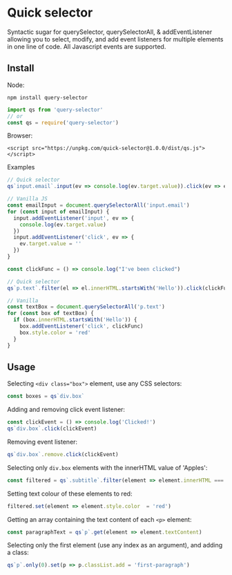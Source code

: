 # Quick selector

Syntactic sugar for querySelector, querySelectorAll, & addEventListener allowing you to select, modify, and add event listeners for multiple elements in one line of code. All Javascript events are supported.

## Install

Node:

```shell
npm install query-selector
```

```javascript
import qs from 'query-selector'
// or
const qs = require('query-selector')
```

Browser:

`<script src="https://unpkg.com/quick-selector@1.0.0/dist/qs.js"></script>`

Examples

```javascript
// Quick selector
qs`input.email`.input(ev => console.log(ev.target.value)).click(ev => ev.target.value = '')

// Vanilla JS
const emailInput = document.querySelectorAll('input.email')
for (const input of emailInput) {
  input.addEventListener('input', ev => {
    console.log(ev.target.value)
  })
  input.addEventListener('click', ev => {
    ev.target.value = ''
  })
}
```

```javascript
const clickFunc = () => console.log("I've been clicked")

// Quick selector
qs`p.text`.filter(el => el.innerHTML.startsWith('Hello')).click(clickFunc).set(el => el.style.color = 'red')

// Vanilla
const textBox = document.querySelectorAll('p.text')
for (const box of textBox) {
  if (box.innerHTML.startsWith('Hello')) {
    box.addEventListener('click', clickFunc)
    box.style.color = 'red'
  }
}
```

## Usage

Selecting `<div class="box">` element, use any CSS selectors:

```javascript
const boxes = qs`div.box`
```

Adding and removing click event listener:

```javascript
const clickEvent = () => console.log('Clicked!')
qs`div.box`.click(clickEvent)
```

Removing event listener:

```javascript
qs`div.box`.remove.click(clickEvent)
```

Selecting only `div.box` elements with the innerHTML value of 'Apples':

```javascript
const filtered = qs`.subtitle`.filter(element => element.innerHTML === 'Apples')
```

Setting text colour of these elements to red:

```javascript
filtered.set(element => element.style.color  = 'red')
```

Getting an array containing the text content of each `<p>` element:

```javascript
const paragraphText = qs`p`.get(element => element.textContent)
```

Selecting only the first element (use any index as an argument), and adding a class:

```javascript
qs`p`.only(0).set(p => p.classList.add = 'first-paragraph')
```
